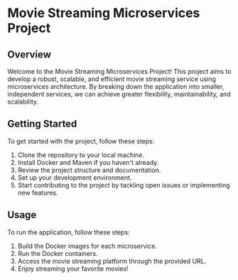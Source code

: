 # Movie Streaming Microservices Project

## Overview
Welcome to the Movie Streaming Microservices Project! This project aims to develop a robust, scalable, and efficient movie streaming service using microservices architecture. By breaking down the application into smaller, independent services, we can achieve greater flexibility, maintainability, and scalability.

## Getting Started
To get started with the project, follow these steps:
1. Clone the repository to your local machine.
2. Install Docker and Maven if you haven't already.
3. Review the project structure and documentation.
4. Set up your development environment.
5. Start contributing to the project by tackling open issues or implementing new features.

## Usage
To run the application, follow these steps:
1. Build the Docker images for each microservice.
2. Run the Docker containers.
3. Access the movie streaming platform through the provided URL.
4. Enjoy streaming your favorite movies!
